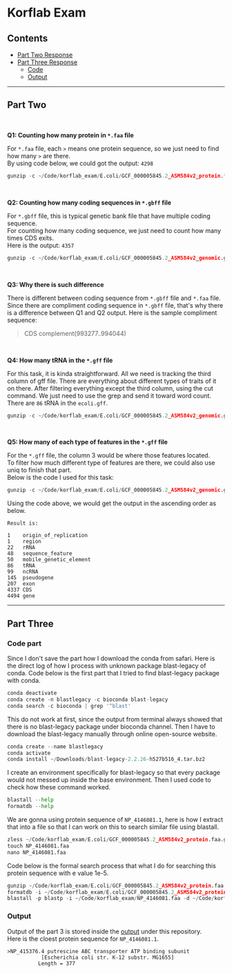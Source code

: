 Korflab Exam
============

## Contents ##

+ [Part Two Response](#part-two)
+ [Part Three Response](#part_three)
    - [Code](#code-part)
    - [Output](#output)

----------------------------------------------------------------------------
## Part Two ##

<br>

__Q1: Counting how many protein in `*.faa` file__

For `*.faa` file, each `>` means one protein sequence, so we just need to find how many `>` are there.   
By using code below, we could got the output: `4298`

```python
gunzip -c ~/Code/korflab_exam/E.coli/GCF_000005845.2_ASM584v2_protein.faa.gz | grep "^>" | wc -l
```

<br>

__Q2: Counting how many coding sequences in `*.gbff` file__

For `*.gbff` file, this is typical genetic bank file that have multiple coding sequence.  
For counting how many coding sequence, we just need to count how many times CDS exits.  
Here is the output: `4357`

```python
gunzip -c ~/Code/korflab_exam/E.coli/GCF_000005845.2_ASM584v2_genomic.gbff.gz | grep "CDS" | wc -l
```

<br>

__Q3: Why there is such difference__

There is different between coding sequence from `*.gbff` file and `*.faa` file.   
Since there are compliment coding sequence in `*.gbff` file, that's why there is a difference between Q1 and Q2 output.
Here is the sample compliment sequence:

>CDS             complement(993277..994044)

<br>

__Q4: How many tRNA in the `*.gff` file__

For this task, it is kinda straightforward. All we need is tracking the third column of gff file. There are everything about different types of traits of it on there. After filtering everything except the third column, using the cut command. We just need to use the grep and send it toward word count. There are `86` tRNA in the `ecoli.gff`.

```python
gunzip -c ~/Code/korflab_exam/E.coli/GCF_000005845.2_ASM584v2_genomic.gff.gz | grep -v "^#" | cut -f 3 | grep "^tRNA" | wc -l
```

<br>

__Q5: How many of each type of features in the `*.gff` file__

For the `*.gff` file, the column 3 would be where those features located.   
To filter how much different type of features are there, we could also use uniq to finish that part.  
Below is the code I used for this task:

```python
gunzip -c ~/Code/korflab_exam/E.coli/GCF_000005845.2_ASM584v2_genomic.gff.gz | grep -v "^#" | cut -f 3 | sort | uniq -c
```

Using the code above, we would get the output in the ascending order as below.

```
Result is:

1    origin_of_replication  
1    region  
22   rRNA
48   sequence_feature
50   mobile_genetic_element
86   tRNA
99   ncRNA
145  pseudogene
207  exon
4337 CDS
4494 gene

```

----------------------------------------------------------------------------

## Part Three ##

### Code part ###

Since I don't save the part how I download the conda from safari. Here is the direct log of how I process with unknown package blast-legacy of conda. Code below is the first part that I tried to find blast-legacy package with conda.

```python
conda deactivate
conda create -n blastlegacy -c bioconda blast-legacy
conda search -c bioconda | grep '^blast'
```

This do not work at first, since the output from terminal always showed that there is no blast-legacy package under bioconda channel. Then I have to download the blast-legacy manually through online open-source website. 

```python
conda create --name blastlegacy 
conda activate
conda install ~/Downloads/blast-legacy-2.2.26-h527b516_4.tar.bz2 
```

I create an environment specifically for blast-legacy so that every package would not messed up inside the base environment. Then I used code to check how these command worked.

```python
blastall --help
formatdb --help
```
We are gonna using protein sequence of `NP_4146081.1`, here is how I extract that into a file so that I can work on this to search similar file using blastall.

```python
zless ~/Code/korflab_exam/E.coli/GCF_000005845.2_ASM584v2_protein.faa.gz 
touch NP_4146081.faa 
nano NP_4146081.faa 
```
Code below is the formal search process that what I do for searching this protein sequence with e value 1e-5.

```python
gunzip ~/Code/korflab_exam/E.coli/GCF_000005845.2_ASM584v2_protein.faa.gz
formatdb -i ~/Code/korflab_exam/E.coli/GCF_000005845.2_ASM584v2_protein.faa 
blastall -p blastp -i ~/Code/korflab_exam/NP_4146081.faa -d ~/Code/korflab_exam/E.coli/GCF_000005845.2_ASM584v2_protein.faa -e 1e-5 -o output
```

### Output ###

Output of the part 3 is stored inside the [output](~/Code/korflab_exam/output.txt) under this repository.  
Here is the cloest protein sequence for `NP_4146081.1`.

```
>NP_415376.4 putrescine ABC transporter ATP binding subunit
           [Escherichia coli str. K-12 substr. MG1655]
          Length = 377
```

